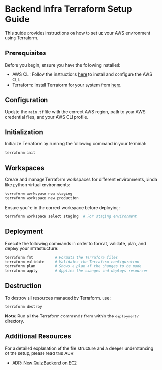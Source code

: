 # Backend Infra Terraform Setup Guide

This guide provides instructions on how to set up your AWS environment using Terraform.

## Prerequisites

Before you begin, ensure you have the following installed:

- AWS CLI: Follow the instructions [here](https://docs.aws.amazon.com/cli/latest/userguide/getting-started-install.html#getting-started-install-instructions) to install and configure the AWS CLI.
- Terraform: Install Terraform for your system from [here](https://developer.hashicorp.com/terraform/tutorials/aws-get-started/install-cli?source=post_page-----752afd44df8e--------------------------------#install-terraform).

## Configuration

Update the `main.tf` file with the correct AWS region, path to your AWS credential files, and your AWS CLI profile.

## Initialization

Initialize Terraform by running the following command in your terminal:

```bash
terraform init
```

## Workspaces

Create and manage Terraform workspaces for different environments, kinda like python virtual environments:

```bash
terraform workspace new staging
terraform workspace new production
```

Ensure you're in the correct workspace before deploying:

```bash
terraform workspace select staging  # For staging environment
```

## Deployment

Execute the following commands in order to format, validate, plan, and deploy your infrastructure:

```bash
terraform fmt          # Formats the Terraform files
terraform validate     # Validates the Terraform configuration
terraform plan         # Shows a plan of the changes to be made
terraform apply        # Applies the changes and deploys resources
```

## Destruction

To destroy all resources managed by Terraform, use:

```bash
terraform destroy
```

**Note:** Run all the Terraform commands from within the `deployment/` directory.

## Additional Resources

For a detailed explanation of the file structure and a deeper understanding of the setup, please read this ADR:

- [ADR: New Quiz Backend on EC2](https://www.notion.so/avantifellows/ADR-New-Quiz-Backend-EC2-2cc6c6c8e3f24723965ba08c430afd3f)

